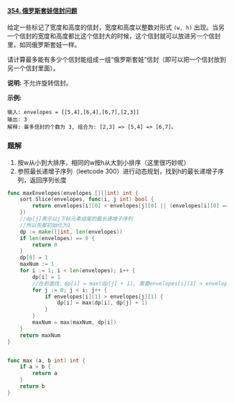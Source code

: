 #### [354. 俄罗斯套娃信封问题](https://leetcode-cn.com/problems/russian-doll-envelopes/)

给定一些标记了宽度和高度的信封，宽度和高度以整数对形式 `(w, h)` 出现。当另一个信封的宽度和高度都比这个信封大的时候，这个信封就可以放进另一个信封里，如同俄罗斯套娃一样。

请计算最多能有多少个信封能组成一组“俄罗斯套娃”信封（即可以把一个信封放到另一个信封里面）。

**说明:**
 不允许旋转信封。

**示例:**

```
输入: envelopes = [[5,4],[6,4],[6,7],[2,3]]
输出: 3 
解释: 最多信封的个数为 3, 组合为: [2,3] => [5,4] => [6,7]。
```

### 题解

1. 按w从小到大排序，相同的w按h从大到小排序（这里很巧妙呢）
2. 参照最长递增子序列（leetcode 300）进行动态规划，找到h的最长递增子序列，返回序列长度

```go
func maxEnvelopes(envelopes [][]int) int {
    sort.Slice(envelopes, func(i, j int) bool {
        return envelopes[i][0] < envelopes[j][0] || (envelopes[i][0] == envelopes[j][0] && envelopes[i][1] > envelopes[j][1])
    })
    //dp[j]表示以j下标元素结尾的最长递增子序列
    //所以先都初始化为1
    dp := make([]int, len(envelopes))
    if len(envelopes) == 0 {
        return 0
    }
    dp[0] = 1
    maxNum := 1
    for i := 1; i < len(envelopes); i++ {
        dp[i] = 1
        //在前面找，dp[i] = max(dp[j] + 1), 需要envelopes[i][1] > envelopes[j][1]
        for j := 0; j < i; j++ {
            if envelopes[i][1] > envelopes[j][1] {
                dp[i] = max(dp[i], dp[j] + 1)
            }
        }
        maxNum = max(maxNum, dp[i])
    }
    return maxNum
}


func max (a, b int) int {
    if a > b {
        return a
    }
    return b
}
```

